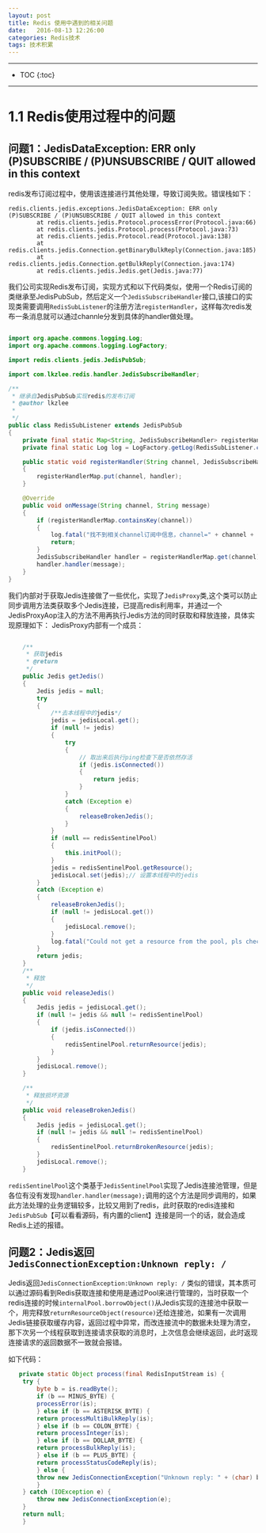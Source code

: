 ```yaml
---
layout: post
title: Redis 使用中遇到的相关问题
date:   2016-08-13 12:26:00
categories: Redis技术
tags: 技术积累
---
```

*****
* TOC
{:toc}
*****

# 1.1 Redis使用过程中的问题

## 问题1：JedisDataException: ERR only (P)SUBSCRIBE / (P)UNSUBSCRIBE / QUIT allowed in this context


redis发布订阅过程中，使用该连接进行其他处理，导致订阅失败。错误栈如下：

~~~console
redis.clients.jedis.exceptions.JedisDataException: ERR only (P)SUBSCRIBE / (P)UNSUBSCRIBE / QUIT allowed in this context
        at redis.clients.jedis.Protocol.processError(Protocol.java:66)
        at redis.clients.jedis.Protocol.process(Protocol.java:73)
        at redis.clients.jedis.Protocol.read(Protocol.java:138)
        at redis.clients.jedis.Connection.getBinaryBulkReply(Connection.java:185)
        at redis.clients.jedis.Connection.getBulkReply(Connection.java:174)
        at redis.clients.jedis.Jedis.get(Jedis.java:77)
~~~

我们公司实现Redis发布订阅，实现方式和以下代码类似，使用一个Redis订阅的类继承至JedisPubSub，然后定义一个`JedisSubscribeHandler`接口,该接口的实现类需要调用`RedisSubListener`的注册方法`registerHandler`，这样每次redis发布一条消息就可以通过channle分发到具体的handler做处理。

~~~java

import org.apache.commons.logging.Log;
import org.apache.commons.logging.LogFactory;

import redis.clients.jedis.JedisPubSub;

import com.lkzlee.redis.handler.JedisSubscribeHandler;

/**
 * 继承自JedisPubSub实现redis的发布订阅
 * @author lkzlee
 *
 */
public class RedisSubListener extends JedisPubSub
{
	private final static Map<String, JedisSubscribeHandler> registerHandlerMap = new HashMap<String, JedisSubscribeHandler>();
	private final static Log log = LogFactory.getLog(RedisSubListener.class);

	public static void registerHandler(String channel, JedisSubscribeHandler handler)
	{
		registerHandlerMap.put(channel, handler);
	}

	@Override
	public void onMessage(String channel, String message)
	{
		if (registerHandlerMap.containsKey(channel))
		{
			log.fatal("找不到相关channel订阅中信息，channel=" + channel + "|message=" + message + ",请检查是否有注册");
			return;
		}
		JedisSubscribeHandler handler = registerHandlerMap.get(channel);
		handler.handler(message);
	}
}
~~~
我们内部对于获取Jedis连接做了一些优化，实现了`JedisProxy`类,这个类可以防止同步调用方法类获取多个Jedis连接，已提高redis利用率，并通过一个JedisProxyAop注入的方法不用再执行Jedis方法的同时获取和释放连接，具体实现原理如下：
JedisProxy内部有一个成员：
~~~java

	/**
	 * 获取jedis
	 * @return
	 */
	public Jedis getJedis()
	{
		Jedis jedis = null;
		try
		{
			/**去本线程中的jedis*/
			jedis = jedisLocal.get();
			if (null != jedis)
			{
				try
				{
					// 取出来后执行ping检查下是否依然存活
					if (jedis.isConnected())
					{
						return jedis;
					}
				}
				catch (Exception e)
				{
					releaseBrokenJedis();
				}
			}
			if (null == redisSentinelPool)
			{
				this.initPool();
			}
			jedis = redisSentinelPool.getResource();
			jedisLocal.set(jedis);// 设置本线程中的jedis
		}
		catch (Exception e)
		{
			releaseBrokenJedis();
			if (null != jedisLocal.get())
			{
				jedisLocal.remove();
			}
			log.fatal("Could not get a resource from the pool, pls check the host and port settings", e);
		}
		return jedis;
	}
	/**
	 * 释放
	 */
	public void releaseJedis()
	{
		Jedis jedis = jedisLocal.get();
		if (null != jedis && null != redisSentinelPool)
		{
			if (jedis.isConnected())
			{
				redisSentinelPool.returnResource(jedis);
			}
		}
		jedisLocal.remove();
	}

	/**
	 * 释放损坏资源
	 */
	public void releaseBrokenJedis()
	{
		Jedis jedis = jedisLocal.get();
		if (null != jedis && null != redisSentinelPool)
		{
			redisSentinelPool.returnBrokenResource(jedis);
		}
		jedisLocal.remove();
	}
~~~


`redisSentinelPool`这个类基于`JedisSentinelPool`实现了Jedis连接池管理，但是各位有没有发现`handler.handler(message);`调用的这个方法是同步调用的，如果此方法处理的业务逻辑较多，比较又用到了redis，此时获取的redis连接和`JedisPubSub`【可以看看源码，有内置的client】连接是同一个的话，就会造成Redis上述的报错。


## 问题2：Jedis返回`JedisConnectionException:Unknown reply: /`

Jedis返回`JedisConnectionException:Unknown reply: /` 类似的错误，其本质可以通过源码看到Redis获取连接和使用是通过Pool来进行管理的，当时获取一个redis连接的时候`internalPool.borrowObject()`从Jedis实现的连接池中获取一个，用完释放`returnResourceObject(resource)`还给连接池，如果有一次调用Jedis链接获取缓存内容，返回过程中异常，而改连接流中的数据未处理为清空，那下次另一个线程获取到连接请求获取的消息时，上次信息会继续返回，此时返现连接请求的返回数据不一致就会报错。


如下代码：

~~~java
   private static Object process(final RedisInputStream is) {
	try {
	    byte b = is.readByte();
	    if (b == MINUS_BYTE) {
		processError(is);
	    } else if (b == ASTERISK_BYTE) {
		return processMultiBulkReply(is);
	    } else if (b == COLON_BYTE) {
		return processInteger(is);
	    } else if (b == DOLLAR_BYTE) {
		return processBulkReply(is);
	    } else if (b == PLUS_BYTE) {
		return processStatusCodeReply(is);
	    } else {
		throw new JedisConnectionException("Unknown reply: " + (char) b);
	    }
	} catch (IOException e) {
	    throw new JedisConnectionException(e);
	}
	return null;
    }

~~~